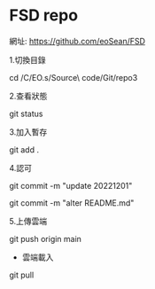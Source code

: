 # FSD repo

網址: https://github.com/eoSean/FSD

1.切換目錄

cd /C/EO.s/Source\ code/Git/repo3

2.查看狀態

git status

3.加入暫存

git add .

4.認可

git commit -m "update 20221201"

git commit -m "alter README.md"

5.上傳雲端

git push origin main

* 雲端載入

git pull
